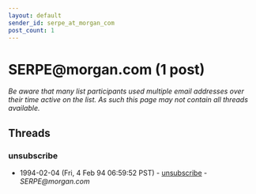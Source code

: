 ```yaml
---
layout: default
sender_id: serpe_at_morgan_com
post_count: 1
---
```


# SERPE<span>@</span>morgan.com (1 post)

_Be aware that many list participants used multiple email addresses over their time active on the list. As such this page may not contain all threads available._

## Threads

### unsubscribe
+ 1994-02-04 (Fri, 4 Feb 94 06:59:52 PST) - [unsubscribe](/archive/1994/02/74e7028e5eb51b233f36c666eb273300be03e73ebc28207728747e69db39bc06) - _SERPE@morgan.com_


